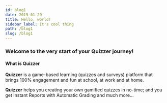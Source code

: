 ```yaml
---
id: blog1
date: 2019-01-29
title: Hello, world!
sidebar_label: It's cool thing
path: /blog1
slug: /blog1
---
```


### Welcome to the very start of your Quizzer journey!

#### What is Quizzer

**Quizzer** is a game-based learning (quizzes and surveys) platform that brings 100% engagement and fun at school, at work and at home.

**Quizzer** helps you creating your own gamified quizzes in no-time; and you get Instant Reports with Automatic Grading and much more...
